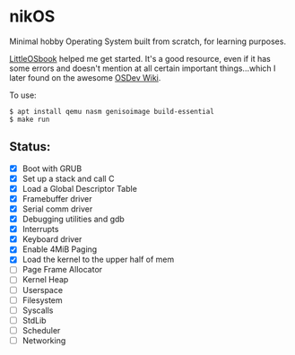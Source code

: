 # nikOS

Minimal hobby Operating System built from scratch, for learning purposes.

[LittleOSbook](https://littleosbook.github.io/) helped me get started. It's a good resource, even if it has some errors and doesn't mention at all certain important things...which I later found on the awesome [OSDev Wiki](https://wiki.osdev.org/Expanded_Main_Page).

To use:
```
$ apt install qemu nasm genisoimage build-essential
$ make run
```

## Status:

- [x] Boot with GRUB
- [x] Set up a stack and call C
- [x] Load a Global Descriptor Table
- [x] Framebuffer driver
- [x] Serial comm driver
- [x] Debugging utilities and gdb
- [x] Interrupts
- [x] Keyboard driver
- [x] Enable 4MiB Paging
- [x] Load the kernel to the upper half of mem
- [ ] Page Frame Allocator
- [ ] Kernel Heap
- [ ] Userspace
- [ ] Filesystem
- [ ] Syscalls
- [ ] StdLib
- [ ] Scheduler
- [ ] Networking